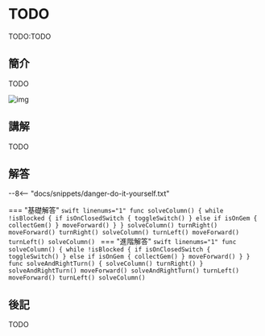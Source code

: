 # TODO

TODO:TODO

## 簡介

TODO

![img](https://imagedelivery.net/cdkaXPuFls5qlrh3GM4hfA/6e53c455-cd79-432c-385a-541e9d41e800/public)

## 講解

TODO

## 解答

--8<-- "docs/snippets/danger-do-it-yourself.txt"

<!-- prettier-ignore-start -->
=== "基礎解答"
    ```swift linenums="1"
    func solveColumn() {
        while !isBlocked {
            if isOnClosedSwitch {
                toggleSwitch()
            } else if isOnGem {
                collectGem()
            }
            moveForward()
        }
    }
    solveColumn()
    turnRight()
    moveForward()
    turnRight()
    solveColumn()
    turnLeft()
    moveForward()
    turnLeft()
    solveColumn()
    ```
=== "進階解答"
    ```swift linenums="1"
    func solveColumn() {
        while !isBlocked {
            if isOnClosedSwitch {
                toggleSwitch()
            } else if isOnGem {
                collectGem()
            }
            moveForward()
        }
    }
    func solveAndRightTurn() {
        solveColumn()
        turnRight()
    }
    solveAndRightTurn()
    moveForward()
    solveAndRightTurn()
    turnLeft()
    moveForward()
    turnLeft()
    solveColumn()
    ```
<!-- prettier-ignore-end -->

## 後記

TODO
